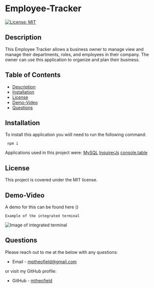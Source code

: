 # Employee-Tracker

  [![License: MIT](https://img.shields.io/badge/License-MIT-yellow.svg)](https://opensource.org/licenses/MIT)

  ## Description
  This Employee Tracker allows a business owner to manage view and manage their departments, roles, and employees in their company. The owner can  use this application to organize and plan their business.  

  ## Table of Contents

  * [Description](#description)
  * [Installation](#installation)
  * [License](#license)
  * [Demo-Video](#demo-video)
  * [Questions](#questions)
  
  ## Installation

  To install this application you wiill need to run the following command:
  ```
   npm i
  ```
Applications used in this project were: 
[MySQL](https://www.npmjs.com/package/mysql) 
[InquirerJs](https://www.npmjs.com/package/inquirer/v/0.2.3) 
[console.table](https://www.npmjs.com/package/console.table) 
  
  ## License
  This project is covered under the MIT license.

  ## Demo-Video
  A demo for this can be found here ()

    Example of the integrated terminal
   ![Image of integrated terminal]()

  ## Questions
  Please reach out to me at the below with any questions:
  
  * Email - mptheofield@gmail.com
  
  or visit my GitHub profile:
  
  * GitHub - [mtheofield](https://github.com/Mtheofield)